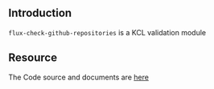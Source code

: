 ## Introduction

`flux-check-github-repositories` is a KCL validation module

## Resource

The Code source and documents are [here](https://github.com/kcl-lang/modules/tree/main/flux-check-github-repositories)
